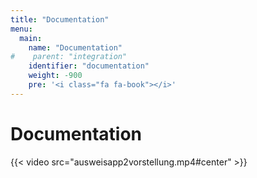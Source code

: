 ```yaml
---
title: "Documentation"
menu:
  main:
    name: "Documentation"
#    parent: "integration"
    identifier: "documentation"
    weight: -900
    pre: '<i class="fa fa-book"></i>'
---
```


# Documentation

{{< video src="ausweisapp2vorstellung.mp4#center" >}}

